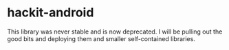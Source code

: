 hackit-android
==============

This library was never stable and is now deprecated. I will be pulling out the good bits and deploying them and smaller self-contained libraries.
